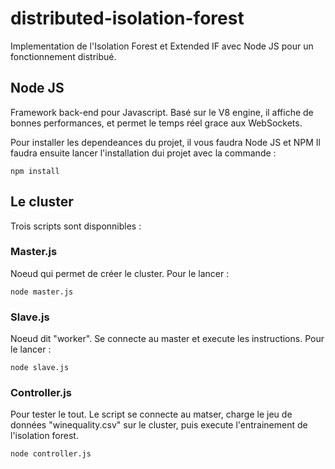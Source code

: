 # distributed-isolation-forest

Implementation de l'Isolation Forest et Extended IF avec Node JS pour un fonctionnement distribué.

## Node JS
Framework back-end pour Javascript. Basé sur le V8 engine, il affiche de bonnes performances, et permet le temps réel grace aux WebSockets.

Pour installer les dependeances du projet, il vous faudra Node JS et NPM
Il faudra ensuite lancer l'installation dui projet avec la commande :
```
npm install
```


## Le cluster
Trois scripts sont disponnibles :

### Master.js
Noeud qui permet de créer le cluster.
Pour le lancer :
```
node master.js
```

### Slave.js
Noeud dit "worker". Se connecte au master et execute les instructions.
Pour le lancer :
```
node slave.js
```

### Controller.js
Pour tester le tout. Le script se connecte au matser, charge le jeu de données "winequality.csv" sur le cluster, puis execute l'entrainement de l'isolation forest.
```
node controller.js
```